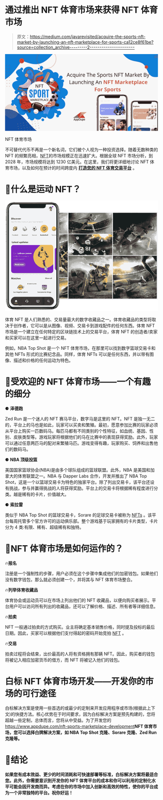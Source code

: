 # 通过推出 NFT 体育市场来获得 NFT 体育市场

> 原文：<https://medium.com/javarevisited/acquire-the-sports-nft-market-by-launching-an-nft-marketplace-for-sports-ca12ce8f61be?source=collection_archive---------2----------------------->

![](img/60e17e878a88d231009ef3a19392c749.png)

NFT 体育市场

不可替代代币不再是一个新名词，它们被个人视为一种投资选择。随着无数种类的 NFT 的频繁亮相，[NFT](https://javarevisited.blogspot.com/2021/12/top-5-courses-to-learn-about-nfts-non.html)的市场规模正在迅速扩大。根据全球 NFT 市场分析，到 2028 年，市场规模将达到 1230 亿美元。在这里，我们将更详细地讨论 NFT 体育市场，以及如何在预计的时间跨度内 [**打造您的 NFT 体育交易平台**](https://www.appdupe.com/nft-sports-marketplace-development) 。

# 📌什么是运动 NFT？

[![](img/c7feb6062c56b0bd0d9f14e005c8852c.png)](https://javarevisited.blogspot.com/2021/12/top-5-courses-to-learn-about-nfts-non.html)

体育 NFT 是人们熟悉的、交易量最大的数字收藏品之一。体育收藏品的类型将取决于创作者，它可以是从图像、视频、交易卡到游戏配件的任何东西。体育 NFT 市场是一个建立在任何特定的区块链技术上的交易平台，体育 NFT 的创造者/卖家和买家可以在这里一起进行交易。

例如，NBA Top Shot 是一个 NFT 体育市场，在那里可以找到数字篮球交易卡和其他 NFTs 形式的比赛纪念品。同样，体育 NFTs 可以是任何东西，并以带有图像、描述和价格的任何运动为特色。

# 📌受欢迎的 NFT 体育市场——一个有趣的细分

⚈ **泽德跑**

Zed Run 是一个迷人的 NFT 赛马平台，数字马是这里的 NFT。NFT 是独一无二的，平台上的马也是如此，玩家可以买卖和繁殖。最初，愿意参加比赛的玩家必须从平台上购买一匹数码马。每匹马都有不同类别的个性特征，如血统、基因、性别、皮肤类型等。游戏玩家将根据他们的马在比赛中的表现获得奖励。此外，玩家可以通过任意两匹马的配对来繁殖马匹。游戏变得有趣，玩家购买、饲养和出售他们的数码马。

⚈ **NBA 顶级投篮**

美国国家篮球协会(NBA)是由多个球队组成的篮球联盟。此外，NBA 是美国和加拿大的体育联盟之一。NBA 与 Dapper Labs 合作，开发并推出了 NBA Top Shot，这是一个以篮球交易卡为特色的独家平台。除了列出交易卡，该平台还设有挑战，参与并赢得挑战的人将获得奖励。平台上的交易卡将根据稀有程度进行分类。越是稀有的卡片，价值越大。

⚈ **索拉雷**

类似于 NBA Top Shot 的篮球交易卡，Sorare 的足球交易卡被称为 [NFTs](https://savingsfunda.blogspot.com/2022/05/top-10-online-courses-to-learn-nfts-non-fun.html) 。该平台每周托管多个官方许可的运动俱乐部。整个游戏基于玩家拥有的卡片类型，卡片分为 4 类:有限、稀有、超级稀有和独特。

# 📌NFT 体育市场是如何运作的？

🔥**报名**

注册是一个强制性的步骤，用户必须在这个步骤中集成他们的加密钱包。如果他们没有数字钱包，那么就必须创建一个，并将其与 NFT 体育市场整合。

🔥**列举体育收藏品**

体育协会或运动员可以在市场上列出他们的 NFT 收藏品，以便向购买者展示。平台用户可以访问所有列出的收藏品，还可以了解价格、描述、所有者等详细信息。

🔥**拍卖**

NFT 一般通过拍卖的方式购买。业主将确定基本销售价格，同时提及投标的最后日期。因此，买家可以根据他们支付得起的密码开始竞拍 [NFT](https://www.courserevisited.com/2022/02/10-best-courses-to-learn-nft-in-2022.html) 。

🔥**交易**

拍卖过程将会结束，出价最高的人将有资格拥有那辆 NFT。因此，购买者的钱包将被记入相应加密货币的借方，而 NFT 将被记入他们的钱包。

# 白标 NFT 体育市场开发——开发你的市场的可行途径

白标解决方案是使用一些首选的或最少的定制来开发应用程序或市场(根据此上下文)的快捷方法。核心优势在于时间要求，因为白标解决方案是预先构建的，您将超越一些定制，总体而言，您将从中受益。为了开发您的<https://www.appdupe.com/nft-sports-marketplace-development>**NFT 体育市场，您可以选择白牌解决方案，如 NBA Top Shot 克隆、Sorare 克隆、Zed Run 克隆等。**

# **📌结论**

**如果您有成本效益、更少的时间消耗和可快速部署等标准，白标解决方案将最适合您。此外，你需要意识到开发你的 NFT 体育平台的成本和你可以利用的定制化水平可能会因开发商而异。考虑在你的市场中加入创新和高效的特性，使你的平台成为一个非常独特的平台。祝你好运！**